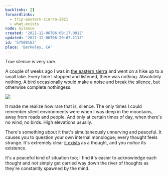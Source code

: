 ```yaml
---
backlinks: []
forwardlinks:
  - trip-eastern-sierra-2021
  - what-exists
node: Silence
created: '2021-12-06T06:09:17.091Z'
updated: '2021-12-06T06:20:07.211Z'
id: '57508163'
place: 'Berkeley, CA'
---
```

True silence is very rare. 

A couple of weeks ago I was in [the eastern sierra](trip-eastern-sierra-2021.md) and went on a hike up to a small lake. Every time I stopped and listened, there was nothing. Absolutely nothing. A bird occasionally would make a noise and break the silence, but otherwise complete nothingess. 

![](images/57508163/QZPEoHXnhr.webp " ")

It made me realize how rare that is, silence. The only times I could remember silent environments were when I was deep in the mountains, away from roads and people. And only at certain times of day, when there's no wind, no birds. High elevations usually. 

There's something about it that's simultaneously unnerving and peaceful. It causes you to question your own internal monologue; every thought feels strange. It's extremely clear [it exists](what-exists.md) as a thought, and you *notice* its existence. 

It's a peaceful kind of situation too; I find it's easier to acknowledge each thought and not simply get carried way down the river of thoughts as they're constantly spawned by the mind. 

